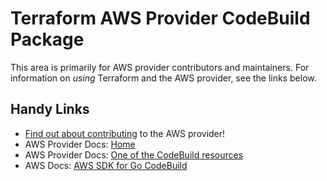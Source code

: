 # Terraform AWS Provider CodeBuild Package

This area is primarily for AWS provider contributors and maintainers. For information on _using_ Terraform and the AWS provider, see the links below.


## Handy Links

* [Find out about contributing](https://hashicorp.github.io/terraform-provider-aws/#contribute) to the AWS provider!
* AWS Provider Docs: [Home](https://registry.terraform.io/providers/hashicorp/aws/latest/docs)
* AWS Provider Docs: [One of the CodeBuild resources](https://registry.terraform.io/providers/hashicorp/aws/latest/docs/resources/codebuild_project)
* AWS Docs: [AWS SDK for Go CodeBuild](https://docs.aws.amazon.com/sdk-for-go/api/service/codebuild/)
